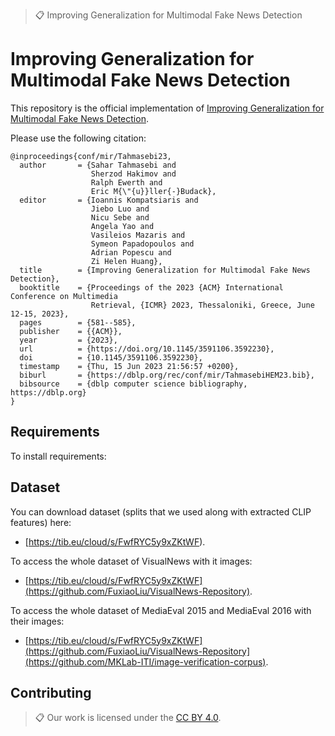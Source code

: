 >📋  Improving Generalization for Multimodal Fake News Detection

# Improving Generalization for Multimodal Fake News Detection

This repository is the official implementation of [Improving Generalization for Multimodal Fake News Detection](https://dl.acm.org/doi/abs/10.1145/3591106.3592230). 

Please use the following citation:
```
@inproceedings{conf/mir/Tahmasebi23,
  author       = {Sahar Tahmasebi and
                  Sherzod Hakimov and
                  Ralph Ewerth and
                  Eric M{\"{u}}ller{-}Budack},
  editor       = {Ioannis Kompatsiaris and
                  Jiebo Luo and
                  Nicu Sebe and
                  Angela Yao and
                  Vasileios Mazaris and
                  Symeon Papadopoulos and
                  Adrian Popescu and
                  Zi Helen Huang},
  title        = {Improving Generalization for Multimodal Fake News Detection},
  booktitle    = {Proceedings of the 2023 {ACM} International Conference on Multimedia
                  Retrieval, {ICMR} 2023, Thessaloniki, Greece, June 12-15, 2023},
  pages        = {581--585},
  publisher    = {{ACM}},
  year         = {2023},
  url          = {https://doi.org/10.1145/3591106.3592230},
  doi          = {10.1145/3591106.3592230},
  timestamp    = {Thu, 15 Jun 2023 21:56:57 +0200},
  biburl       = {https://dblp.org/rec/conf/mir/TahmasebiHEM23.bib},
  bibsource    = {dblp computer science bibliography, https://dblp.org}
}
```
<!-- >📋  Optional: include a graphic explaining your approach/main result, bibtex entry, link to demos, blog posts and tutorials -->

## Requirements

To install requirements:


## Dataset 

You can download dataset (splits that we used along with extracted CLIP features) here:

- [https://tib.eu/cloud/s/FwfRYC5y9xZKtWF).

To access the whole dataset of VisualNews with it images:

- [https://tib.eu/cloud/s/FwfRYC5y9xZKtWF](https://github.com/FuxiaoLiu/VisualNews-Repository).

To access the whole dataset of MediaEval 2015 and MediaEval 2016 with their images:

- [https://tib.eu/cloud/s/FwfRYC5y9xZKtWF](https://github.com/FuxiaoLiu/VisualNews-Repository](https://github.com/MKLab-ITI/image-verification-corpus).


## Contributing

>📋  Our work is licensed under the [CC BY 4.0](https://creativecommons.org/licenses/by/4.0/).
